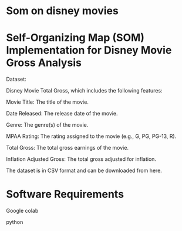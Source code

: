# Som on disney movies
# Self-Organizing Map (SOM) Implementation for Disney Movie Gross Analysis
Dataset:

Disney Movie Total Gross, which includes the following features:

Movie Title: The title of the movie.

Date Released: The release date of the movie.

Genre: The genre(s) of the movie.

MPAA Rating: The rating assigned to the movie (e.g., G, PG, PG-13, R).

Total Gross: The total gross earnings of the movie.

Inflation Adjusted Gross: The total gross adjusted for inflation.

The dataset is in CSV format and can be downloaded from here.

# Software Requirements
Google colab

python

